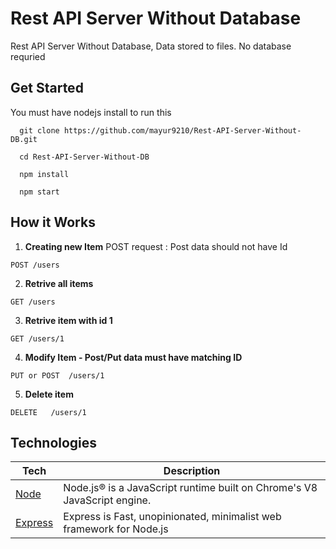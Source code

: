 Rest API Server Without Database
=========

Rest API Server Without Database, Data stored to files. No database requried


## Get Started

You must have nodejs install to run this 
```
  git clone https://github.com/mayur9210/Rest-API-Server-Without-DB.git
  
  cd Rest-API-Server-Without-DB

  npm install

  npm start  
```

## How it Works

1. **Creating new Item**
POST request : Post data should not have Id
  ```
  POST /users 
  ```

2. **Retrive all items**
  ```
  GET /users 
  ```

3. **Retrive item with id 1**
  ```
  GET /users/1 
  ```

4. **Modify Item  - Post/Put data must have matching ID**
  ```
  PUT or POST  /users/1
  ```

5. **Delete item**
  ```
  DELETE   /users/1
  ```



## Technologies


| **Tech** | **Description** |
|------------- | -------------|
|  [Node](https://nodejs.org/en/)  |   Node.js® is a JavaScript runtime built on Chrome's V8 JavaScript engine.   |
|  [Express](https://expressjs.com/)  |   Express is Fast, unopinionated, minimalist web framework for Node.js   |
